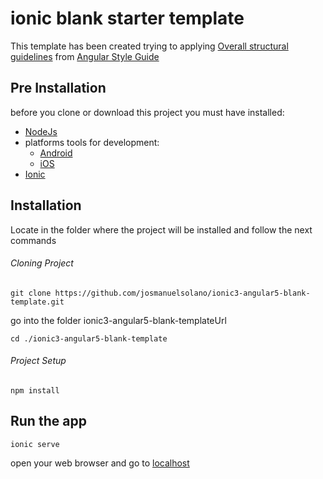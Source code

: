 # ionic blank starter template

This template has been created trying to applying [Overall structural guidelines](https://angular.io/guide/styleguide#overall-structural-guidelines) from [Angular Style Guide](https://angular.io/guide/styleguide)


## Pre Installation
before you clone or download this project you must have installed:
- [NodeJs](https://nodejs.org/en/)
- platforms tools for development:
  - [Android](https://cordova.apache.org/docs/en/7.x/guide/platforms/android/)
  - [iOS](https://cordova.apache.org/docs/en/7.x/guide/platforms/ios/)  
- [Ionic](https://ionicframework.com/getting-started)


## Installation
Locate in the folder where the project will be installed and follow the next commands
###### Cloning Project
```
git clone https://github.com/josmanuelsolano/ionic3-angular5-blank-template.git
```
go into the folder ionic3-angular5-blank-templateUrl
```
cd ./ionic3-angular5-blank-template
```
###### Project Setup
```
npm install
```

## Run the app
```
ionic serve
```
open your web browser and go to [localhost](http:localhost:8100)
